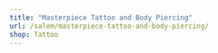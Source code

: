 ```yaml
---
title: "Masterpiece Tattoo and Body Piercing"
url: /salem/masterpiece-tattoo-and-body-piercing/
shop: Tattoo
---
```

